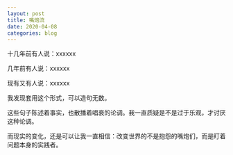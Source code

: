 ```yaml
---
layout: post
title: 嘴炮流
date: 2020-04-08
categories: blog
---
```


十几年前有人说：xxxxxx  

几年前有人说：xxxxxx  

现有又有人说：xxxxxx  

我发现套用这个形式，可以造句无数。  

这些句子陈述着事实，也散播着唱衰的论调。我一直质疑是不是过于乐观，才讨厌这种论调。  

而现实的变化，还是可以让我一直相信：改变世界的不是抱怨的嘴炮们，而是盯着问题本身的实践者。  











